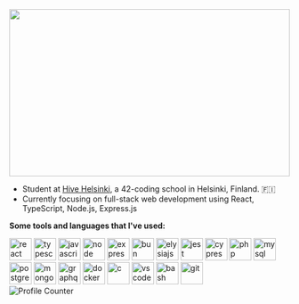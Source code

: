 



<!-- **Hey! 🐥** -->

<img src='https://github.com/reijjo/reijjo/assets/95418273/1721e493-660e-425f-abf1-b96f943ecd4a' width='100%' height='300' /> 


  
<!-- **About me**  -->
* Student at [Hive Helsinki](http://www.hive.fi), a 42-coding school in Helsinki, Finland. 🇫🇮
* Currently focusing on full-stack web development using React, TypeScript, Node.js, Express.js


**Some tools and languages that I've used:**
<div align='left'>
  <img src="https://cdn.jsdelivr.net/gh/devicons/devicon/icons/react/react-original-wordmark.svg" alt='react' height='40px' width='40px' title='react'/>
  <img src="https://cdn.jsdelivr.net/gh/devicons/devicon/icons/typescript/typescript-plain.svg" alt="typescript" height="40px" width="40px" title='typescript' />
  <img src="https://cdn.jsdelivr.net/gh/devicons/devicon/icons/javascript/javascript-plain.svg" alt="javascript" height="40px" width="40px" title='javascript' />      
  <img src="https://cdn.jsdelivr.net/gh/devicons/devicon/icons/nodejs/nodejs-original.svg" alt='node' height='40px' width='40px'title='nodejs' />
  <img src="https://cdn.jsdelivr.net/gh/devicons/devicon/icons/express/express-original.svg" alt='expressjs' height='40px' width='40px' title='expressjs' />
  <img src="https://github.com/reijjo/reijjo/assets/95418273/b88cfb04-b2a8-4bc8-8814-a12ea2145c49" alt='bun' height='40px' width='40px' title='bun' />
  <img src="https://github.com/reijjo/reijjo/assets/95418273/3f33979b-2ee9-4c41-9ee5-86f3cb787589" alt='elysiajs' height='40px' width='40px' title='elysiajs' />


  <!-- Test logos -->


  
  <img src="https://cdn.jsdelivr.net/gh/devicons/devicon/icons/jest/jest-plain.svg" alt='jest' height='40px' width='40px' title='jest' />
  <img src="https://avatars2.githubusercontent.com/u/8908513?s=400&v=4" alt='cypress' height='40px' width='40px' title='cypress' />
  <img src="https://cdn.jsdelivr.net/gh/devicons/devicon/icons/php/php-plain.svg" alt='php' height='40px' width='40px' title='php' />

  <!-- Sql logos -->
  
  <img src="https://cdn.jsdelivr.net/gh/devicons/devicon/icons/mysql/mysql-original-wordmark.svg" alt='mysql' height='40px' width='40px' title='mysql' />
  <img src="https://cdn.jsdelivr.net/gh/devicons/devicon/icons/postgresql/postgresql-original-wordmark.svg" alt='postgresql' height='40px' width='40px' title='postgresql' />
  <img src="https://cdn.jsdelivr.net/gh/devicons/devicon/icons/mongodb/mongodb-original-wordmark.svg" alt='mongodb' height='40px' width='40px' title='mongodb' />
  <img src="https://cdn.jsdelivr.net/gh/devicons/devicon/icons/graphql/graphql-plain-wordmark.svg" alt='graphq' height='40px' width='40px' title='graphql' />
  <img src="https://cdn.jsdelivr.net/gh/devicons/devicon/icons/docker/docker-original-wordmark.svg" alt='docker' height='40px' width='40px' title='docker' />
  <img src="https://cdn.jsdelivr.net/gh/devicons/devicon/icons/c/c-original.svg" alt='c' height='40px' width='40px' title='c' />

 <!-- Programs -->
  
  <img src="https://cdn.jsdelivr.net/gh/devicons/devicon/icons/vscode/vscode-original-wordmark.svg" alt="vscode" height="40px" width="40px" title='visual studio code' />
  <img src="https://cdn.jsdelivr.net/gh/devicons/devicon/icons/bash/bash-original.svg" alt='bash' height='40px' width='40px' title='bash' />
  <img src="https://cdn.jsdelivr.net/gh/devicons/devicon/icons/git/git-original-wordmark.svg" alt='git' height='40px' width='40px' title='git' />
  
 </div>
 <img src='https://komarev.com/ghpvc/?username=reijjo' alt='Profile Counter '/>

<!-- ![banner](https://media.giphy.com/media/s73EQWBuDlcas/giphy.gif) -->
<!--  <img src='https://media.giphy.com/media/s73EQWBuDlcas/giphy.gif' width='100%' height='300' /> -->
<!-- ![](https://komarev.com/ghpvc/?username=reijjo)  -->
<!--
**reijjo/reijjo** is a ✨ _special_ ✨ repository because its `README.md` (this file) appears on your GitHub profile.

Here are some ideas to get you started:

- 🔭 I’m currently working on ...
- 🌱 I’m currently learning ...
- 👯 I’m looking to collaborate on ...
- 🤔 I’m looking for help with ...
- 💬 Ask me about ...
- 📫 How to reach me: ...
- 😄 Pronouns: ...
- ⚡ Fun fact: ...
-->

